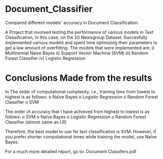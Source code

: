 # Document_Classifier
Compared different models' accuracy in Document Classification.

A Project that involved testing the performance of various models in Text Classification, in this case, on the 20 Newsgroup Dataset.
Succesfully implemented various models and spent time optimizing their parameters to get a low amount of overfitting.
The models that were implemented are:
  i) Multinomial Naive Bayes
 ii) Support Vector Machine (SVM)
iii) Random Forest Classifier
 iv) Logistic Regression


 # Conclusions Made from the results
 In The order of computational complexity, i.e., training time from lowest to highest is as follows:
o	Naïve Bayes
o	Logistic Regression
o	Random Forest Classifier
o	SVM

 The order of accuracy that I have achieved from highest to lowest is as follows:
o	SVM
o	Naïve Bayes
o	Logistic Regression 
o	Random Forest Classifier (almost same as LR)

Therefore, the best model to use for text classification is SVM. However, if you prefer shorter computational times while training the model, use Naïve Bayes.

For a much more detailed report, go to: Document Classifers.pdf
